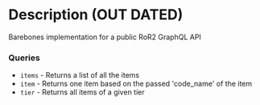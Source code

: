 # Description (OUT DATED)

Barebones implementation for a public RoR2 GraphQL API

### Queries

- `items` - Returns a list of all the items
- `item` - Returns one item based on the passed 'code_name' of the item
- `tier` - Returns all items of a given tier

